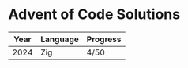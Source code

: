 # Advent of Code Solutions

| Year  | Language | Progress |
| ----- | -------- | -------- |
| 2024  | Zig      | 4/50     |
